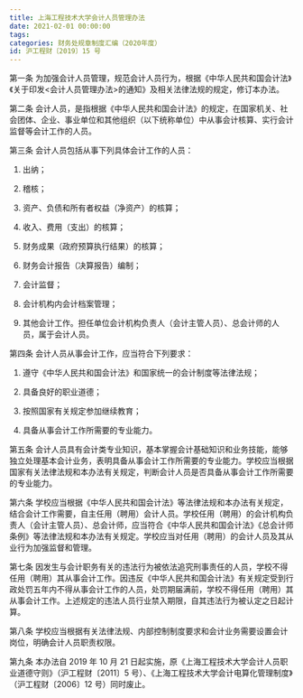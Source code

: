```yaml
---
title: 上海工程技术大学会计人员管理办法
date: 2021-02-01 00:00:00
tags: 
categories: 财务处规章制度汇编（2020年度）
id: 沪工程财〔2019〕15 号
---
```


第一条 为加强会计人员管理，规范会计人员行为，根据《中华人民共和国会计法》《关于印发<会计人员管理办法>的通知》及相关法律法规的规定，修订本办法。

第二条 会计人员，是指根据《中华人民共和国会计法》的规定，在国家机关、社会团体、企业、事业单位和其他组织（以下统称单位）中从事会计核算、实行会计监督等会计工作的人员。

第三条 会计人员包括从事下列具体会计工作的人员：

1. 出纳；

2. 稽核；

3. 资产、负债和所有者权益（净资产）的核算；

4. 收入、费用（支出）的核算；

5. 财务成果（政府预算执行结果）的核算；

6. 财务会计报告（决算报告）编制；

7. 会计监督；

8. 会计机构内会计档案管理；

9. 其他会计工作。担任单位会计机构负责人（会计主管人员）、总会计师的人员，属于会计人员。

第四条 会计人员从事会计工作，应当符合下列要求：

1. 遵守《中华人民共和国会计法》和国家统一的会计制度等法律法规；

2. 具备良好的职业道德；

3. 按照国家有关规定参加继续教育；

4. 具备从事会计工作所需要的专业能力。

第五条 会计人员具有会计类专业知识，基本掌握会计基础知识和业务技能，能够独立处理基本会计业务，表明具备从事会计工作所需要的专业能力。学校应当根据国家有关法律法规和本办法有关规定，判断会计人员是否具备从事会计工作所需要的专业能力。

第六条 学校应当根据《中华人民共和国会计法》等法律法规和本办法有关规定，结合会计工作需要，自主任用（聘用）会计人员。学校任用（聘用）的会计机构负责人（会计主管人员）、总会计师，应当符合《中华人民共和国会计法》《总会计师条例》等法律法规和本办法有关规定。学校应当对任用（聘用）的会计人员及其从业行为加强监督和管理。

第七条 因发生与会计职务有关的违法行为被依法追究刑事责任的人员，学校不得任用（聘用）其从事会计工作。因违反《中华人民共和国会计法》有关规定受到行政处罚五年内不得从事会计工作的人员，处罚期届满前，学校不得任用（聘用）其从事会计工作。上述规定的违法人员行业禁入期限，自其违法行为被认定之日起计算。

第八条 学校应当根据有关法律法规、内部控制制度要求和会计业务需要设置会计岗位，明确会计人员职责权限。

第九条 本办法自 2019 年 10 月 21 日起实施，原《上海工程技术大学会计人员职业道德守则》（沪工程财〔2011〕5 号）、《上海工程技术大学会计电算化管理制度》（沪工程财〔2006〕12 号）同时废止。
